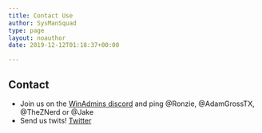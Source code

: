 ```yaml
---
title: Contact Use
author: SysManSquad
type: page
layout: noauthor
date: 2019-12-12T01:18:37+00:00

---
```

## Contact

* Join us on the [WinAdmins discord](https://winadmins.io/) and ping @Ronzie, @AdamGrossTX, @TheZNerd or @Jake
* Send us twits! [Twitter](https://twitter.com/sysmansquad)
